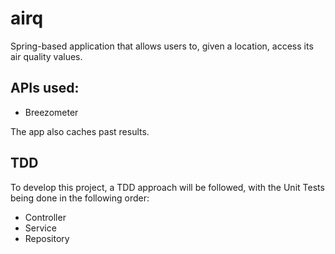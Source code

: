 # airq

Spring-based application that allows users to, given a location, access its air quality values.

## APIs used:
* Breezometer

The app also caches past results.

## TDD
To develop this project, a TDD approach will be followed, with the Unit Tests being done in the following order:
* Controller
* Service
* Repository
